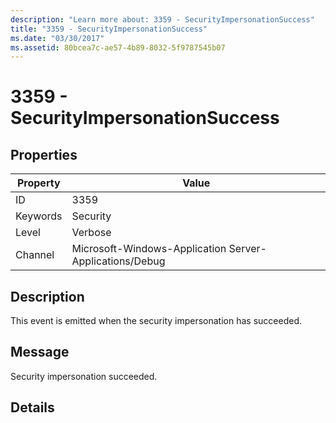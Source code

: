 ```yaml
---
description: "Learn more about: 3359 - SecurityImpersonationSuccess"
title: "3359 - SecurityImpersonationSuccess"
ms.date: "03/30/2017"
ms.assetid: 80bcea7c-ae57-4b89-8032-5f9787545b07
---
```

# 3359 - SecurityImpersonationSuccess

## Properties

| Property | Value |
| - | - |
|ID|3359|  
|Keywords|Security|  
|Level|Verbose|  
|Channel|Microsoft-Windows-Application Server-Applications/Debug|  
  
## Description  

 This event is emitted when the security impersonation has succeeded.  
  
## Message  

 Security impersonation succeeded.  
  
## Details
